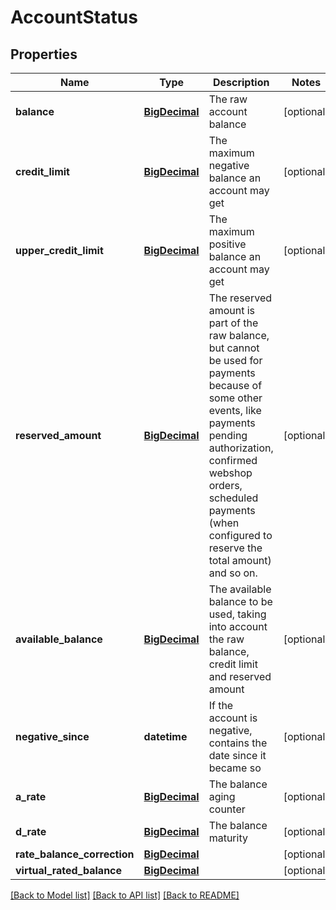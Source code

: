 # AccountStatus

## Properties
Name | Type | Description | Notes
------------ | ------------- | ------------- | -------------
**balance** | [**BigDecimal**](BigDecimal.md) | The raw account balance | [optional] 
**credit_limit** | [**BigDecimal**](BigDecimal.md) | The maximum negative balance an account may get | [optional] 
**upper_credit_limit** | [**BigDecimal**](BigDecimal.md) | The maximum positive balance an account may get | [optional] 
**reserved_amount** | [**BigDecimal**](BigDecimal.md) | The reserved amount is part of the raw balance, but cannot be used for payments because of some other events, like payments pending authorization, confirmed webshop orders, scheduled payments (when configured to reserve the total amount) and so on.  | [optional] 
**available_balance** | [**BigDecimal**](BigDecimal.md) | The available balance to be used, taking into account the raw balance, credit limit and reserved amount   | [optional] 
**negative_since** | **datetime** | If the account is negative, contains the date since it became so   | [optional] 
**a_rate** | [**BigDecimal**](BigDecimal.md) | The balance aging counter | [optional] 
**d_rate** | [**BigDecimal**](BigDecimal.md) | The balance maturity | [optional] 
**rate_balance_correction** | [**BigDecimal**](BigDecimal.md) |  | [optional] 
**virtual_rated_balance** | [**BigDecimal**](BigDecimal.md) |  | [optional] 

[[Back to Model list]](../README.md#documentation-for-models) [[Back to API list]](../README.md#documentation-for-api-endpoints) [[Back to README]](../README.md)


